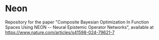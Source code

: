 # Neon
Repository for the paper "Composite Bayesian Optimization In Function Spaces Using NEON -- Neural Epistemic Operator Networks", available at https://www.nature.com/articles/s41598-024-79621-7
